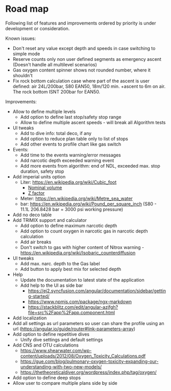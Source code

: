 # Road map

Following list of features and improvements ordered by priority is under development or consideration.

Known issues:

* Don't reset any value except depth and speeds in case switching to simple mode
* Reserve counts only non user defined segments as emergency ascent (Doesn't handle all multilevel scenarios)
* Gas oxygen content spinner shows not rounded number, where it shouldn't
* Fix rock bottom calculation case where part of the ascent is user defined: air 24L/200bar, S80 EAN50, 18m/120 min. +ascent to 6m on air. The rock bottom ISNT 200bar for EAN50.

Improvements:

* Allow to define multiple levels
  * Add option to define last stop/safety stop range
  * Allow to define multiple ascent speeds - will break all Algorithm tests
* UI tweaks
  * Add to dive info: total deco, if any
  * Add option to reduce plan table only to list of stops
  * Add other events to profile chart like gas switch
* Events:
  * Add time to the events warning/error messages
  * Add narcotic depth exceeded warning event
  * Add more events from algorithm: end of NDL, exceeded max. stop duration, safety stop
* Add imperial units option
  * Liter: <https://en.wikipedia.org/wiki/Cubic_foot>
    * [Nominal volume](https://en.wikipedia.org/wiki/Diving_cylinder#Nominal_volume_of_gas_stored)
    * [Z factor](https://www.divegearexpress.com/library/articles/calculating-scuba-cylinder-capacities)
  * Meter: <https://en.wikipedia.org/wiki/Metre_sea_water>
  * bar: <https://en.wikipedia.org/wiki/Pound_per_square_inch> (S80 - 11.1L 206.8428 bar = 3000 psi working pressure)
* Add no deco table
* Add TRIMIX support and calculator
  * Add option to define maximum narcotic depth
  * Add option to count oxygen in narcotic gas in narcotic depth calculation
  * Add air breaks
  * Don't switch to gas with higher content of Nitrox warning - <https://en.wikipedia.org/wiki/Isobaric_counterdiffusion>
* UI tweaks
  * Add max. narc. depth to the Gas label
  * Add button to apply best mix for selected depth
* Help
  * Update the documentation to latest state of the application
  * Add help to the UI as side bar
    * <https://ej2.syncfusion.com/angular/documentation/sidebar/getting-started/>
    * <https://www.npmjs.com/package/ngx-markdown>
    * <https://stackblitz.com/edit/angular-azjfgh?file=src%2Fapp%2Fapp.component.html>
* Add localization
* Add all settings as url parameters so user can share the profile using an url (<https://angular.io/guide/router#link-parameters-array>)
* Add option to define repetitive dives
  * Unify dive settings and default settings
* Add CNS and OTU calculations
  * <https://www.shearwater.com/wp-content/uploads/2012/08/Oxygen_Toxicity_Calculations.pdf>
  * <https://gue.com/blog/pulmonary-oxygen-toxicity-expanding-our-understanding-with-two-new-models/>
  * <https://thetheoreticaldiver.org/wordpress/index.php/tag/oxygen/>
* Add option to define deep stops
* Allow user to compare multiple plans side by side
